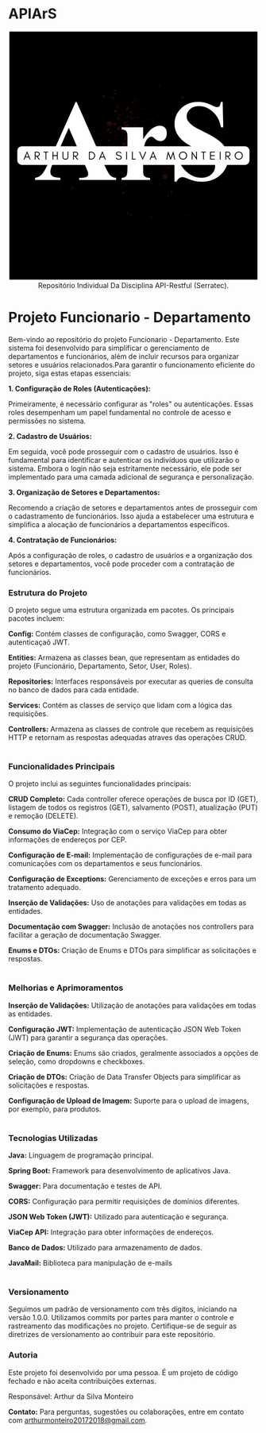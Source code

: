 # APIArS
<div align="center">
  <img  src="./logo_individual.png">
</div>
<div align="center">
    Repositório Individual Da Disciplina API-Restful (Serratec).
</div>

# Projeto Funcionario - Departamento
Bem-vindo ao repositório do projeto Funcionario - Departamento. Este sistema foi desenvolvido para simplificar o gerenciamento de departamentos e funcionários, além de incluir recursos para organizar setores e usuários relacionados.Para garantir o funcionamento eficiente do projeto, siga estas etapas essenciais:

<strong>1. Configuração de Roles (Autenticações): </strong>

Primeiramente, é necessário configurar as "roles" ou autenticações. Essas roles desempenham um papel fundamental no controle de acesso e permissões no sistema.

<strong>2. Cadastro de Usuários: </strong>

Em seguida, você pode prosseguir com o cadastro de usuários. Isso é fundamental para identificar e autenticar os indivíduos que utilizarão o sistema. Embora o login não seja estritamente necessário, ele pode ser implementado para uma camada adicional de segurança e personalização.

<strong>3. Organização de Setores e Departamentos: </strong>

Recomendo a criação de setores e departamentos antes de prosseguir com o cadastramento de funcionários. Isso ajuda a estabelecer uma estrutura e simplifica a alocação de funcionários a departamentos específicos.

<strong>4. Contratação de Funcionários: </strong>

Após a configuração de roles, o cadastro de usuários e a organização dos setores e departamentos, você pode proceder com a contratação de funcionários. 

### Estrutura do Projeto
O projeto segue uma estrutura organizada em pacotes. Os principais pacotes incluem:

<strong>Config:</strong> Contém classes de configuração, como Swagger, CORS e autenticaçaõ JWT.

<strong>Entities:</strong> Armazena as classes bean, que representam as entidades do projeto (Funcionário, Departamento, Setor, User, Roles).

<strong>Repositories:</strong> Interfaces responsáveis por executar as queries de consulta no banco de dados para cada entidade.

<strong>Services:</strong> Contém as classes de serviço que lidam com a lógica das requisições.

<strong>Controllers:</strong> Armazena as classes de controle que recebem as requisições HTTP e retornam as respostas adequadas atraves das operações CRUD.
<br><br>

### Funcionalidades Principais

O projeto inclui as seguintes funcionalidades principais:

<strong>CRUD Completo:</strong> Cada controller oferece operações de busca por ID (GET), listagem de todos os registros (GET), salvamento (POST), atualização (PUT) e remoção (DELETE).

<strong>Consumo do ViaCep:</strong> Integração com o serviço ViaCep para obter informações de endereços por CEP.

<strong>Configuração de E-mail:</strong> Implementação de configurações de e-mail para comunicações com os departamentos e seus funcionários.

<strong>Configuração de Exceptions:</strong> Gerenciamento de exceções e erros para um tratamento adequado.

<strong>Inserção de Validações:</strong> Uso de anotações para validações em todas as entidades.

<strong>Documentação com Swagger:</strong> Inclusão de anotações nos controllers para facilitar a geração de documentação Swagger.

<strong>Enums e DTOs:</strong> Criação de Enums e DTOs para simplificar as solicitações e respostas.
<br><br>

### Melhorias e Aprimoramentos

<strong>Inserção de Validações:</strong> Utilização de anotações para validações em todas as entidades.

<strong>Configuração JWT:</strong> Implementação de autenticação JSON Web Token (JWT) para garantir a segurança das operações.

<strong>Criação de Enums:</strong> Enums são criados, geralmente associados a opções de seleção, como dropdowns e checkboxes.

<strong>Criação de DTOs:</strong> Criação de Data Transfer Objects para simplificar as solicitações e respostas.

<strong>Configuração de Upload de Imagem:</strong> Suporte para o upload de imagens, por exemplo, para produtos.
<br><br>

### Tecnologias Utilizadas

<strong>Java:</strong> Linguagem de programação principal.

<strong>Spring Boot:</strong> Framework para desenvolvimento de aplicativos Java.

<strong>Swagger:</strong> Para documentação e testes de API.

<strong>CORS:</strong> Configuração para permitir requisições de domínios diferentes.

<strong>JSON Web Token (JWT):</strong> Utilizado para autenticação e segurança.

<strong>ViaCep API:</strong> Integração para obter informações de endereços.

<strong>Banco de Dados:</strong> Utilizado para armazenamento de dados.

<strong>JavaMail:</strong> Biblioteca para manipulação de e-mails
<br><br>

### Versionamento

Seguimos um padrão de versionamento com três dígitos, iniciando na versão 1.0.0. Utilizamos commits por partes para manter o controle e rastreamento das modificações no projeto. Certifique-se de seguir as diretrizes de versionamento ao contribuir para este repositório.

### Autoria

Este projeto foi desenvolvido por uma pessoa. É um projeto de código fechado e não aceita contribuições externas.

Responsável: Arthur da Silva Monteiro

<strong>Contato:</strong>
Para perguntas, sugestões ou colaborações, entre em contato com arthurmonteiro20172018@gmail.com.
